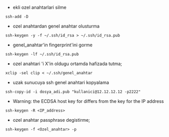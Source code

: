 * ekli ozel anahtarlari silme
```
ssh-add -D
```

* ozel anahtardan genel anahtar olusturma
```
ssh-keygen -y -f ~/.ssh/id_rsa > ~/.ssh/id_rsa.pub
```
 
* genel_anahtar'in fingerprint'ini gorme
```
ssh-keygen -lf ~/.ssh/id_rsa.pub
```

* ozel anahtari 'i X'in oldugu ortamda hafizada tutma;
```
xclip -sel clip < ~/.ssh/genel_anahtar
```

* uzak sunucuya ssh genel anahtari kopyalama
```
ssh-copy-id -i dosya_adi.pub "kullanici@12.12.12.12 -p2222"
```

* Warning: the ECDSA host key for differs from the key for the IP address
```
ssh-keygen -R <IP_address>
```
* ozel anahtar passphrase degistirme;
```
ssh-keygen -f <Ozel_anahtar> -p
